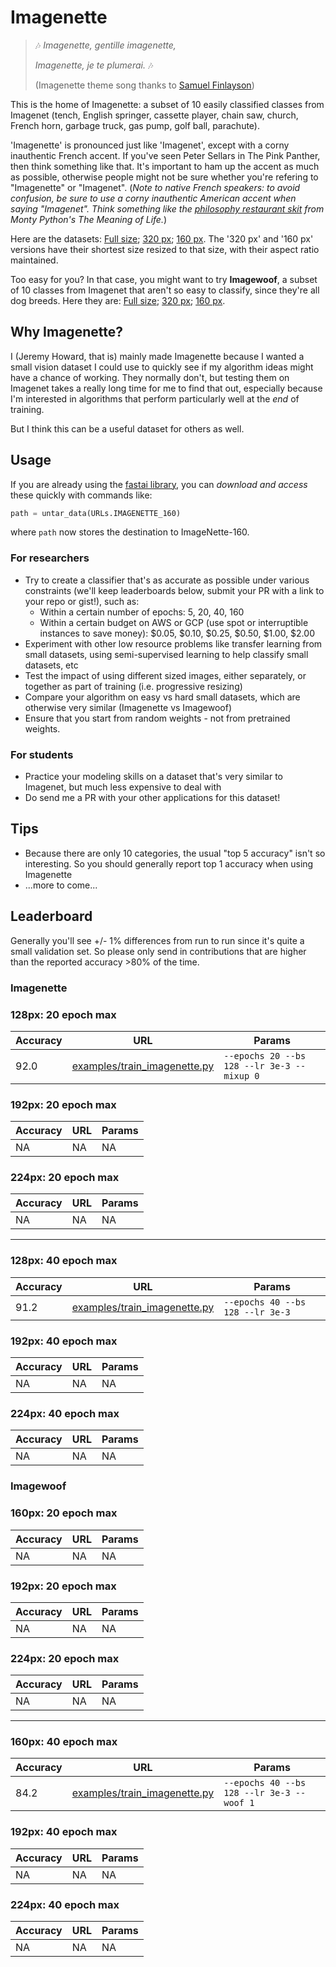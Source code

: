 # Imagenette

> 🎶 *Imagenette, gentille imagenette,*
>
> *Imagenette, je te plumerai.* 🎶
>
> (Imagenette theme song thanks to [Samuel Finlayson](https://twitter.com/IAmSamFin/status/1103737947004854272))

This is the home of Imagenette: a subset of 10 easily classified classes from Imagenet (tench, English springer, cassette player, chain saw, church, French horn, garbage truck, gas pump, golf ball, parachute).

'Imagenette' is pronounced just like 'Imagenet', except with a corny inauthentic French accent. If you've seen Peter Sellars in The Pink Panther, then think something like that. It's important to ham up the accent as much as possible, otherwise people might not be sure whether you're refering to "Imagenette" or "Imagenet". (*Note to native French speakers: to avoid confusion, be sure to use a corny inauthentic American accent when saying "Imagenet". Think something like the [philosophy restaurant skit](https://www.youtube.com/watch?v=oa0bCzwSNA0) from Monty Python's The Meaning of Life.*)

Here are the datasets: [Full size](https://s3.amazonaws.com/fast-ai-imageclas/imagenette.tgz); [320 px](https://s3.amazonaws.com/fast-ai-imageclas/imagenette-320.tgz); [160 px](https://s3.amazonaws.com/fast-ai-imageclas/imagenette-160.tgz). The '320 px' and '160 px' versions have their shortest size resized to that size, with their aspect ratio maintained.

Too easy for you? In that case, you might want to try **Imagewoof**, a subset of 10 classes from Imagenet that aren't so easy to classify, since they're all dog breeds. Here they are: [Full size](https://s3.amazonaws.com/fast-ai-imageclas/imagewoof.tgz); [320 px](https://s3.amazonaws.com/fast-ai-imageclas/imagewoof-320.tgz); [160 px](https://s3.amazonaws.com/fast-ai-imageclas/imagewoof-160.tgz).

## Why Imagenette?

I (Jeremy Howard, that is) mainly made Imagenette because I wanted a small vision dataset I could use to quickly see if my algorithm ideas might have a chance of working. They normally don't, but testing them on Imagenet takes a really long time for me to find that out, especially because I'm interested in algorithms that perform particularly well at the *end* of training.

But I think this can be a useful dataset for others as well.

## Usage

If you are already using the [fastai library](https://docs.fast.ai), you can _download and access_ these quickly with commands like:
```python
path = untar_data(URLs.IMAGENETTE_160)
```
where `path` now stores the destination to ImageNette-160.  

### For researchers

- Try to create a classifier that's as accurate as possible under various constraints (we'll keep leaderboards below, submit your PR with a link to your repo or gist!), such as:
  - Within a certain number of epochs: 5, 20, 40, 160
  - Within a certain budget on AWS or GCP (use spot or interruptible instances to save money): $0.05, $0.10, $0.25, $0.50, $1.00, $2.00
- Experiment with other low resource problems like transfer learning from small datasets, using semi-supervised learning to help classify small datasets, etc
- Test the impact of using different sized images, either separately, or together as part of training (i.e. progressive resizing)
- Compare your algorithm on easy vs hard small datasets, which are otherwise very similar (Imagenette vs Imagewoof)
- Ensure that you start from random weights - not from pretrained weights.

### For students

- Practice your modeling skills on a dataset that's very similar to Imagenet, but much less expensive to deal with
- Do send me a PR with your other applications for this dataset!

## Tips

- Because there are only 10 categories, the usual "top 5 accuracy" isn't so interesting. So you should generally report top 1 accuracy when using Imagenette
- ...more to come...

## Leaderboard

Generally you'll see +/- 1% differences from run to run since it's quite a small validation set. So please only send in contributions that are higher than the reported accuracy >80% of the time.

### Imagenette

### 128px: 20 epoch max

| Accuracy | URL | Params |
|--|--|--|
| 92.0 | [examples/train_imagenette.py](https://github.com/fastai/fastai/blob/master/examples/train_imagenette.py) | `--epochs 20 --bs 128 --lr 3e-3 --mixup 0` |

### 192px: 20 epoch max

| Accuracy | URL | Params |
|--|--|--|
| NA | NA | NA |

### 224px: 20 epoch max

| Accuracy | URL | Params |
|--|--|--|
| NA | NA | NA |

----

### 128px: 40 epoch max

| Accuracy | URL | Params |
|--|--|--|
| 91.2 | [examples/train_imagenette.py](https://github.com/fastai/fastai/blob/master/examples/train_imagenette.py) | `--epochs 40 --bs 128 --lr 3e-3` |

### 192px: 40 epoch max

| Accuracy | URL | Params |
|--|--|--|
| NA | NA | NA |

### 224px: 40 epoch max

| Accuracy | URL | Params |
|--|--|--|
| NA | NA | NA |

### Imagewoof

### 160px: 20 epoch max

| Accuracy | URL | Params |
|--|--|--|
| NA | NA | NA |

### 192px: 20 epoch max

| Accuracy | URL | Params |
|--|--|--|
| NA | NA | NA |

### 224px: 20 epoch max

| Accuracy | URL | Params |
|--|--|--|
| NA | NA | NA |

----

### 160px: 40 epoch max

| Accuracy | URL | Params |
|--|--|--|
| 84.2 | [examples/train_imagenette.py](https://github.com/fastai/fastai/blob/master/examples/train_imagenette.py) | `--epochs 40 --bs 128 --lr 3e-3 --woof 1` |

### 192px: 40 epoch max

| Accuracy | URL | Params |
|--|--|--|
| NA | NA | NA |

### 224px: 40 epoch max

| Accuracy | URL | Params |
|--|--|--|
| NA | NA | NA |
